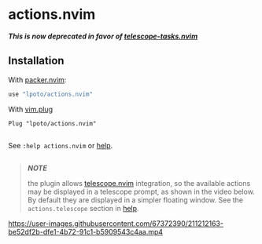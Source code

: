 # actions.nvim

**_This is now deprecated in favor of [telescope-tasks.nvim](https://github.com/lpoto/telescope-tasks.nvim)_**

## Installation

With [packer.nvim](https://github.com/wbthomason/packer.nvim):

```lua
use "lpoto/actions.nvim"
```

With [vim.plug](https://github.com/junegunn/vim-plug)

```vim
Plug "lpoto/actions.nvim"
```


##

See `:help actions.nvim` or [help](./doc/actions.txt).

##
> **_NOTE_** 
> 
> the plugin allows [telescope.nvim](https://github.com/nvim-telescope/telescope.nvim) integration, so the available actions may be displayed in a telescope prompt, as shown in the video below. By default they are displayed in a simpler floating window. See the `actions.telescope` section in [help](./doc/actions.txt).


https://user-images.githubusercontent.com/67372390/211212163-be52df2b-dfe1-4b72-91c1-b5909543c4aa.mp4

